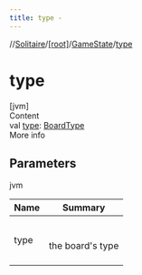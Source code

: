 ```yaml
---
title: type -
---
```

//[Solitaire](../../index.md)/[[root]](../index.md)/[GameState](index.md)/[type](type.md)



# type  
[jvm]  
Content  
val [type](type.md): [BoardType](../-board-type/index.md)  
More info  


## Parameters  
  
jvm  
  
|  Name|  Summary| 
|---|---|
| <a name="/GameState/type/#/PointingToDeclaration/"></a>type| <a name="/GameState/type/#/PointingToDeclaration/"></a><br><br>the board's type<br><br>
  
  



